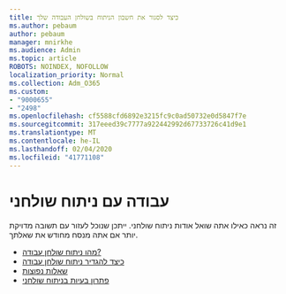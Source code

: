 ```yaml
---
title: כיצד לסגור את חשבון הניתוח בשולחן העבודה שלך
ms.author: pebaum
author: pebaum
manager: mnirkhe
ms.audience: Admin
ms.topic: article
ROBOTS: NOINDEX, NOFOLLOW
localization_priority: Normal
ms.collection: Adm_O365
ms.custom:
- "9000655"
- "2498"
ms.openlocfilehash: cf5588cfd6892e3215fc9c0ad50732e0d5847f7e
ms.sourcegitcommit: 317eeed39c7777a922442992d67733726c41d9e1
ms.translationtype: MT
ms.contentlocale: he-IL
ms.lasthandoff: 02/04/2020
ms.locfileid: "41771108"
---
```

# <a name="working-with-desktop-analytics"></a>עבודה עם ניתוח שולחני

זה נראה כאילו אתה שואל אודות ניתוח שולחני. ייתכן שנוכל לעזור עם תשובה מדויקת יותר אם אתה מנסח מחודש את שאלתך.

- [מהו ניתוח שולחן עבודה?](https://docs.microsoft.com/configmgr/desktop-analytics/overview)
- [כיצד להגדיר ניתוח שולחן עבודה](https://docs.microsoft.com/configmgr/desktop-analytics/set-up)
- [שאלות נפוצות](https://docs.microsoft.com/configmgr/desktop-analytics/faq)
- [פתרון בעיות בניתוח שולחני](https://docs.microsoft.com/configmgr/desktop-analytics/troubleshooting)